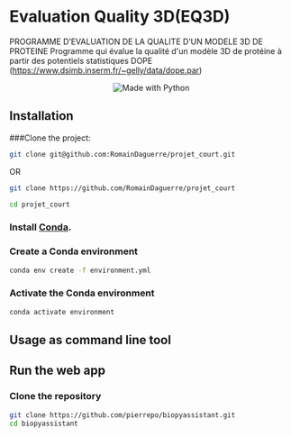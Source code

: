 # Evaluation Quality 3D(EQ3D)

PROGRAMME D’EVALUATION DE LA QUALITE D’UN MODELE 3D DE
PROTEINE
Programme qui évalue la qualité d'un modèle 3D de protéine à partir des potentiels statistiques DOPE (https://www.dsimb.inserm.fr/~gelly/data/dope.par)

<p align="center">
    <img alt="Made with Python" src="https://img.shields.io/badge/Made%20with-Python-1f425f.svg?color=%23539fc9">
</p>

## Installation

###Clone the project:

```bash
git clone git@github.com:RomainDaguerre/projet_court.git
```
OR
```bash
git clone https://github.com/RomainDaguerre/projet_court
```

```bash
cd projet_court
```

### Install [Conda](https://docs.conda.io/projects/conda/en/latest/user-guide/install/index.html).

### Create a Conda environment

```bash
conda env create -f environment.yml
```

### Activate the Conda environment

```bash
conda activate environment
```

## Usage as command line tool



## Run the web app





### Clone the repository

```bash
git clone https://github.com/pierrepo/biopyassistant.git
cd biopyassistant
```
